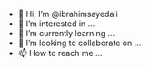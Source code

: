 - 👋 Hi, I’m @ibrahimsayedali
- 👀 I’m interested in ...
- 🌱 I’m currently learning ...
- 💞️ I’m looking to collaborate on ...
- 📫 How to reach me ...

<!---
ibrahimsayedali/ibrahimsayedali is a ✨ special ✨ repository because its `README.md` (this file) appears on your GitHub profile.
You can click the Preview link to take a look at your changes.
--->
